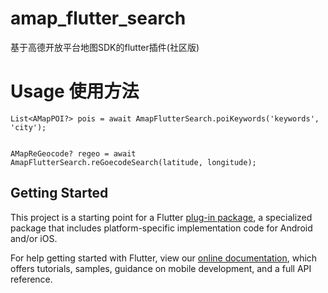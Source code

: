 # amap_flutter_search

基于高德开放平台地图SDK的flutter插件(社区版)

#  Usage 使用方法


    List<AMapPOI?> pois = await AmapFlutterSearch.poiKeywords('keywords', 'city');


    AMapReGeocode? regeo = await AmapFlutterSearch.reGoecodeSearch(latitude, longitude);
    
    
    
## Getting Started

This project is a starting point for a Flutter
[plug-in package](https://flutter.dev/developing-packages/),
a specialized package that includes platform-specific implementation code for
Android and/or iOS.

For help getting started with Flutter, view our
[online documentation](https://flutter.dev/docs), which offers tutorials,
samples, guidance on mobile development, and a full API reference.

